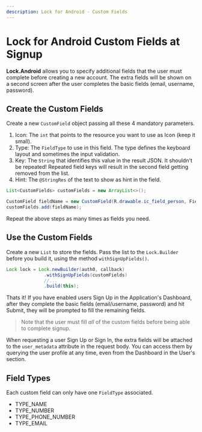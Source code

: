 ```yaml
---
description: Lock for Android - Custom Fields
---
```


# Lock for Android Custom Fields at Signup

**Lock.Android** allows you to specify additional fields that the user must complete before creating a new account. The extra fields will be shown on a second screen after the user completes the basic fields (email, username, password).

## Create the Custom Fields
Create a new `CustomField` object passing all these 4 mandatory parameters.

1. Icon: The `int` that points to the resource you want to use as Icon (keep it small).
2. Type: The `FieldType` to use in this field. The type defines the keyboard layout and sometimes the input validation.
3. Key: The `String` that identifies this value in the result JSON. It shouldn't be repeated! Repeated field keys will result in the second field getting removed from the list.
4. Hint: The `@StringRes` of the text to show as hint in the field.

```java
List<CustomFields> customFields = new ArrayList<>();

CustomField fieldName = new CustomField(R.drawable.ic_field_person, FieldType.TYPE_TEXT_NAME, "firstName", R.string.hint_first_name);
customFields.add(fieldName);
```

Repeat the above steps as many times as fields you need.

## Use the Custom Fields
Create a new `List` to store the fields. Pass the list to the `Lock.Builder` before you build it, using the method `withSignUpFields()`.

```java
Lock lock = Lock.newBuilder(auth0, callback)
              .withSignUpFields(customFields)
              //...
              .build(this);
```

Thats it! If you have enabled users Sign Up in the Application's Dashboard, after they complete the basic fields (email/username, password) and hit Submit, they will be prompted to fill the remaining fields.

> Note that the user must fill _all_ of the custom fields before being able to complete signup.

When requesting a user Sign Up or Sign In, the extra fields will be attached to the `user_metadata` attribute in the request body. You can access them by querying the user profile at any time, even from the Dashboard in the User's section.

## Field Types
Each custom field can only have one `FieldType` associated.

* TYPE_NAME
* TYPE_NUMBER
* TYPE_PHONE_NUMBER
* TYPE_EMAIL
